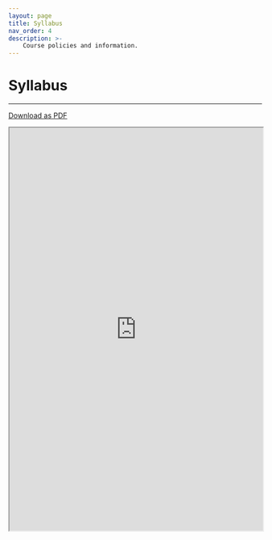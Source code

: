 ```yaml
---
layout: page
title: Syllabus
nav_order: 4
description: >-
    Course policies and information.
---
```


# Syllabus

<hr>

<a href="https://ph142-ucb.github.io/fa22/src/ph142-syllabus-fa2022.pdf">Download as PDF</a>

<iframe src="https://ph142-ucb.github.io/fa22/src/ph142-syllabus-fa2022.pdf" width="100%" height="800"></iframe>